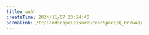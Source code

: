```yaml
---
title: uuhh
createTime: 2024/11/07 23:24:40
permalink: /tr/LandscapeLeisureGreenSpace/Q_0c7wAQ/
---
```

